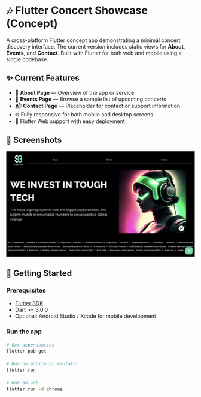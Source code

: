 # 🎶 Flutter Concert Showcase (Concept)

A cross-platform Flutter concept app demonstrating a minimal concert discovery interface. The current version includes static views for **About**, **Events**, and **Contact**. Built with Flutter for both web and mobile using a single codebase.

## ✨ Current Features

- 📝 **About Page** — Overview of the app or service
- 📅 **Events Page** — Browse a sample list of upcoming concerts
- 📬 **Contact Page** — Placeholder for contact or support information
- 🌐 Fully responsive for both mobile and desktop screens
- 🚀 Flutter Web support with easy deployment

## 📸 Screenshots
![Home Screenshot](frontend/assets/screenshots/home.png)

## 🚀 Getting Started

### Prerequisites

- [Flutter SDK](https://flutter.dev/docs/get-started/install)
- Dart >= 3.0.0
- Optional: Android Studio / Xcode for mobile development

### Run the app

```bash
# Get dependencies
flutter pub get

# Run on mobile or emulator
flutter run

# Run on web
flutter run -d chrome
